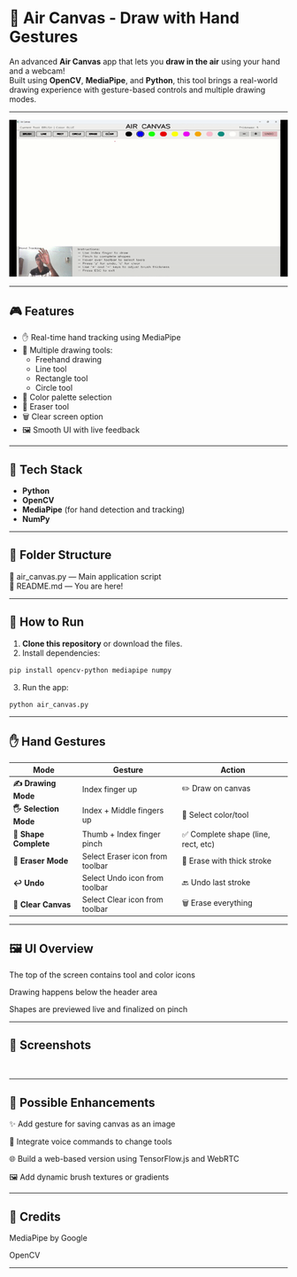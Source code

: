 # 🎨 Air Canvas - Draw with Hand Gestures

An advanced **Air Canvas** app that lets you **draw in the air** using your hand and a webcam!  
Built using **OpenCV**, **MediaPipe**, and **Python**, this tool brings a real-world drawing experience with gesture-based controls and multiple drawing modes.

---

![Demo](./media/primary_aircanvas-ezgif.com-optimize.gif)

---

## 🎮 Features

- ✋ Real-time hand tracking using MediaPipe
- 🎨 Multiple drawing tools:
  - Freehand drawing
  - Line tool
  - Rectangle tool
  - Circle tool
- 🌈 Color palette selection
- 🧽 Eraser tool
- 🗑️ Clear screen option
- 🖼️ Smooth UI with live feedback

---

## 🧰 Tech Stack

- **Python**
- **OpenCV**
- **MediaPipe** (for hand detection and tracking)
- **NumPy**

---

## 📂 Folder Structure
📄 air_canvas.py — Main application script <br>
📄 README.md — You are here! <br>

---

## 🚀 How to Run

1. **Clone this repository** or download the files.
2. Install dependencies:

```bash
pip install opencv-python mediapipe numpy
```
3. Run the app:

```bash
python air_canvas.py
```
---

## ✋ Hand Gestures

| Mode               | Gesture                          | Action                           |
|--------------------|-----------------------------------|-----------------------------------|
| **✍️ Drawing Mode**   | Index finger up                   | ✏️ Draw on canvas                  |
| **🖐️ Selection Mode** | Index + Middle fingers up         | 🎨 Select color/tool               |
| **🤏 Shape Complete** | Thumb + Index finger pinch        | ✅ Complete shape (line, rect, etc)|
| **🧽 Eraser Mode**    | Select Eraser icon from toolbar   | 🧼 Erase with thick stroke         |
| **↩️ Undo**           | Select Undo icon from toolbar     | 🔙 Undo last stroke                |
| **🧹 Clear Canvas**   | Select Clear icon from toolbar    | 🗑️ Erase everything                |

---

## 🖼️ UI Overview <br>
The top of the screen contains tool and color icons <br>

Drawing happens below the header area <br>

Shapes are previewed live and finalized on pinch <br>

---

## 📸 Screenshots
<!-- Add some screenshots or gif demos here if you'd like -->
<br>

---

## 🔮 Possible Enhancements
✨ Add gesture for saving canvas as an image <br>

🎤 Integrate voice commands to change tools <br>

🌐 Build a web-based version using TensorFlow.js and WebRTC <br>

🖼️ Add dynamic brush textures or gradients <br>

---

## 🤝 Credits <br>
MediaPipe by Google <br>

OpenCV <br>

---
